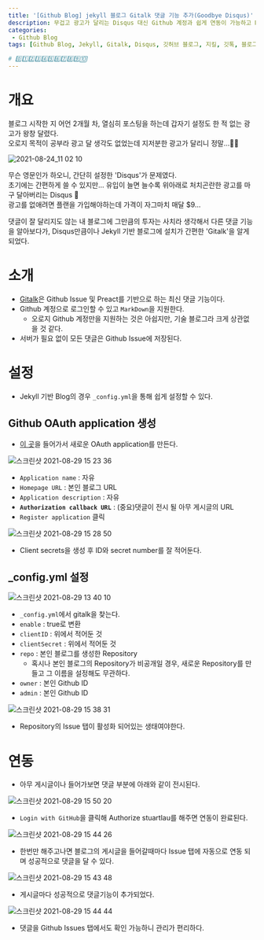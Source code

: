 ```yaml
---
title: '[Github Blog] jekyll 블로그 Gitalk 댓글 기능 추가(Goodbye Disqus)'
description: 무겁고 광고가 달리는 Disqus 대신 Github 계정과 쉽게 연동이 가능하고 Markdown까지 지원하는 Gitalk을 이용해서 지킬 블로그에 댓글 기능을 추가
categories:
 - Github Blog
tags: [Github Blog, Jekyll, Gitalk, Disqus, 깃허브 블로그, 지킬, 깃톡, 블로그, ]

# 0️⃣1️⃣2️⃣3️⃣4️⃣5️⃣6️⃣7️⃣8️⃣9️⃣🔟
---
```


# 개요
블로그 시작한 지 어언 2개월 차, 열심히 포스팅을 하는데 갑자기 설정도 한 적 없는 광고가 왕창 달렸다.<br>
오로지 목적이 공부라 광고 달 생각도 없었는데 지저분한 광고가 달리니 정말...🤦‍♂️

![2021-08-24_11 02 10](https://user-images.githubusercontent.com/79494088/131240392-90647767-5ca9-42ea-9edf-ff1d02fabfff.png)

무슨 영문인가 하오니, 간단히 설정한 'Disqus'가 문제였다.<br>
초기에는 간편하게 쓸 수 있지만... 유입이 늘면 늘수록 위아래로 처치곤란한 광고를 마구 달아버리는 Disqus 🥲 <br>
광고를 없애려면 플랜을 가입해야하는데 가격이 자그마치 매달 $9...

댓글이 잘 달리지도 않는 내 블로그에 그만큼의 투자는 사치라 생각해서 다른 댓글 기능을 알아보다가, Disqus만큼이나 Jekyll 기반 블로그에 설치가 간편한 'Gitalk'을 알게 되었다.

# 소개
- [Gitalk](https://github.com/gitalk/gitalk)은 Github Issue 및 Preact를 기반으로 하는 최신 댓글 기능이다.
- Github 계정으로 로그인할 수 있고 `MarkDown`을 지원한다.
  - 오로지 Github 계정만을 지원하는 것은 아쉽지만, 기술 블로그라 크게 상관없을 것 같다.
- 서버가 필요 없이 모든 댓글은 Github Issue에 저장된다.

# 설정
- Jekyll 기반 Blog의 경우 `_config.yml`을 통해 쉽게 설정할 수 있다.

## Github OAuth application 생성
- [이 곳](https://github.com/settings/applications/new)을 들어가서 새로운 OAuth application를 만든다.

![스크린샷 2021-08-29 15 23 36](https://user-images.githubusercontent.com/79494088/131240827-8a01c9e8-2395-46e1-9480-4023bb3edc59.png)

- `Application name` : 자유
- `Homepage URL` : 본인 블로그 URL
- `Application description` : 자유
- **`Authorization callback URL`** : (중요)댓글이 전시 될 아무 게시글의 URL
- `Register application` 클릭

![스크린샷 2021-08-29 15 28 50](https://user-images.githubusercontent.com/79494088/131240955-59ce9f02-8a28-4c44-98e8-a6bf8390ef8a.png)

- Client secrets을 생성 후 ID와 secret number를 잘 적어둔다.

## _config.yml 설정

![스크린샷 2021-08-29 13 40 10](https://user-images.githubusercontent.com/79494088/131241051-abfd4c56-fa68-4c3c-b980-34d4d40afa63.png)

- `_config.yml`에서 gitalk을 찾는다.
- `enable` : true로 변환
- `clientID` : 위에서 적어둔 것
- `clientSecret` : 위에서 적어둔 것
- `repo` : 본인 블로그를 생성한 Repository
  - 혹시나 본인 블로그의 Repository가 비공개일 경우, 새로운 Repository를 만들고 그 이름을 설정해도 무관하다.
- `owner` : 본인 Github ID
- `admin` : 본인 Github ID

![스크린샷 2021-08-29 15 38 31](https://user-images.githubusercontent.com/79494088/131241174-4e0291bd-3146-4756-8da5-5eaca01046d5.png)

- Repository의 Issue 탭이 활성화 되어있는 생태여야한다.

# 연동
- 아무 게시글이나 들어가보면 댓글 부분에 아래와 같이 전시된다.

![스크린샷 2021-08-29 15 50 20](https://user-images.githubusercontent.com/79494088/131241421-73de73b1-2b79-45aa-9541-41d0408d6c9b.png)

- `Login with GitHub`을 클릭해 Authorize stuartlau를 해주면 연동이 완료된다.

![스크린샷 2021-08-29 15 44 26](https://user-images.githubusercontent.com/79494088/131241302-3d046c9a-4d41-4ba6-9473-e55ad73d6c4c.png)

- 한번만 해주고나면 블로그의 게시글을 들어갈때마다 Issue 탭에 자동으로 연동 되며 성공적으로 댓글을 달 수 있다.

![스크린샷 2021-08-29 15 43 48](https://user-images.githubusercontent.com/79494088/131241290-a171d782-a34d-4621-811b-887e7d3c884c.png)

- 게시글마다 성공적으로 댓글기능이 추가되었다.

![스크린샷 2021-08-29 15 44 44](https://user-images.githubusercontent.com/79494088/131241309-8a88fa24-ac6c-414c-85df-e8b806ae51ef.png)

- 댓글을 Github Issues 탭에서도 확인 가능하니 관리가 편리하다.

